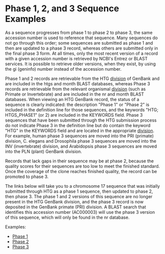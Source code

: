 # Phase 1, 2, and 3 Sequence Examples

As a sequence progresses from phase 1 to phase 2 to phase 3, the same accession number is used to reference that sequence. Many sequences do not go through this order; some sequences are submitted as phase 1 and then are updated to a phase 3 record, whereas others are submitted only in the final phase 3 form. At all times, only the most recent version of a record with a given accession number is retrieved by NCBI's Entrez or BLAST services. It is possible to retrieve older versions, when they exist, by using the gi (geninfo) number instead of the accession number.

Phase 1 and 2 records are retrievable from the HTG [division](/~/htgs/divisions) of GenBank and are included in the htgs and month BLAST databases, whereas Phase 3 records are retrievable from the relevant organismal [division](/~/htgs/divisions) (such as Primate or Invertebrate) and are included in the nr and month BLAST databases. When viewing an HTG GenBank record, the status of a sequence is clearly indicated: the description "Phase 1" or "Phase 2" is included in the definition line for those sequences, and the keywords "HTG; HTGS_PHASE1" (or 2) are included in the KEYWORDS field. Phase 3 sequences that have been submitted through the HTG submission process do not indicate Phase 3 in the definition line but do contain the keyword "HTG" in the KEYWORDS field and are located in the appropriate [division](/~/htgs/divisions). For example, human phase 3 sequences are moved into the PRI (primate) division, C. elegans and Drosophila phase 3 sequences are moved into the INV (invertebrate) division, and Arabidopsis phase 3 sequences are moved into the PLN (plant) GenBank division.

Records that lack gaps in their sequence may be at phase 2, because the quality scores for their sequences are too low to meet the finished standard. Once the coverage of the clone reaches finished quality, the record can be promoted to phase 3.

The links below will take you to a chromosome 17 sequence that was initially submitted through HTG as a phase 1 sequence, then updated to phase 2, then phase 3\. The phase 1 and 2 versions of this sequence are no longer present in the HTG GenBank division, and the phase 3 record is now deposited in the GenBank primate (PRI) division. A BLAST search that identifies this accession number (AC000003) will use the phase 3 version of this sequence, which will only be found in the nr database.

Examples:

*   [Phase 1](//www.ncbi.nlm.nih.gov/nuccore/1556454)
*   [Phase 2](//www.ncbi.nlm.nih.gov/nuccore/2182283)
*   [Phase 3](//www.ncbi.nlm.nih.gov/nuccore/2204282)






